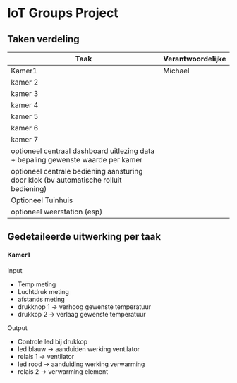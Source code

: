 # IoT Groups Project

## Taken verdeling

|Taak| Verantwoordelijke |
|-----|-----|
|Kamer1 | Michael |
|kamer 2| |
|kamer 3| |
|kamer 4| |
|kamer 5| |
|kamer 6| |
|kamer 7| |
|optioneel centraal dashboard uitlezing data + bepaling gewenste waarde per kamer||
|optioneel centrale bediening aansturing door klok (bv automatische rolluit bediening)||
|Optioneel Tuinhuis||
|optioneel weerstation (esp)||


## Gedetaileerde uitwerking per taak
#### Kamer1

Input
- Temp meting
- Luchtdruk meting
- afstands meting
- drukknop 1 -> verhoog gewenste temperatuur
- drukkop 2 -> verlaag gewenste temperatuur

Output
- Controle led bij drukkop
- led blauw -> aanduiden werking ventilator
- relais 1 -> ventilator
- led rood -> aanduiding werking verwarming
- relais 2 -> verwarming element
